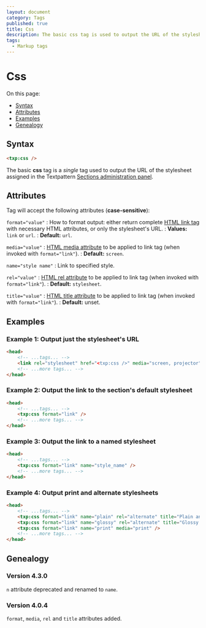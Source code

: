 ```yaml
---
layout: document
category: Tags
published: true
title: Css
description: The basic css tag is used to output the URL of the stylesheet assigned in the Textpattern Sections administration panel.
tags:
  - Markup tags
---
```


# Css

On this page:

* [Syntax](#syntax)
* [Attributes](#attributes)
* [Examples](#examples)
* [Genealogy](#genealogy)

## Syntax

~~~ html
<txp:css />
~~~

The basic **css** tag is a *single* tag used to output the URL of the stylesheet assigned in the Textpattern [Sections administration panel](https://docs.textpattern.io/administration/sections-panel).

## Attributes

Tag will accept the following attributes (**case-sensitive**):

`format="value"`
: How to format output: either return complete [HTML link tag](https://developer.mozilla.org/en-US/docs/Web/HTML/Element/link) with necessary HTML attributes, or only the stylesheet's URL.
: **Values:** `link` or `url`.
: **Default:** `url`.

`media="value"`
: [HTML media attribute](https://developer.mozilla.org/en-US/docs/Web/CSS/Media_Queries/Using_media_queries) to be applied to link tag (when invoked with `format="link"`).
: **Default:** `screen`.

`name="style name"`
: Link to specified style.

`rel="value"`
: [HTML rel attribute](https://developer.mozilla.org/en-US/docs/Web/HTML/Link_types) to be applied to link tag (when invoked with `format="link"`).
: **Default:** `stylesheet`.

`title="value"`
: [HTML title attribute](https://developer.mozilla.org/en-US/docs/Web/HTML/Global_attributes#title) to be applied to link tag (when invoked with `format="link"`).
: **Default:** unset.

## Examples

### Example 1: Output just the stylesheet's URL

~~~ html
<head>
    <!-- ...tags... -->
    <link rel="stylesheet" href="<txp:css />" media="screen, projector">
    <!-- ...more tags... -->
</head>
~~~

### Example 2: Output the link to the section's default stylesheet

~~~ html
<head>
    <!-- ...tags... -->
    <txp:css format="link" />
    <!-- ...more tags... -->
</head>
~~~

### Example 3: Output the link to a named stylesheet

~~~ html
<head>
    <!-- ...tags... -->
    <txp:css format="link" name="style_name" />
    <!-- ...more tags... -->
</head>
~~~

### Example 4: Output print and alternate stylesheets

~~~ html
<head>
    <!-- ...tags... -->
    <txp:css format="link" name="plain" rel="alternate" title="Plain and simple style" />
    <txp:css format="link" name="glossy" rel="alternate" title="Glossy style" />
    <txp:css format="link" name="print" media="print" />
    <!-- ...more tags... -->
</head>
~~~

## Genealogy

### Version 4.3.0

`n` attribute deprecated and renamed to `name`.

### Version 4.0.4

`format`, `media`, `rel` and `title` attributes added.
